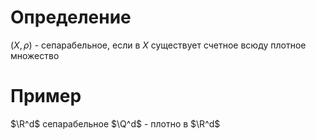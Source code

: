 # Определение
$(X, \rho)$ - сепарабельное, если в $X$ существует счетное всюду плотное множество
# Пример
$\R^d$ сепарабельное $\Q^d$ - плотно в $\R^d$ 